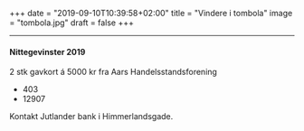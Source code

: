 +++
date = "2019-09-10T10:39:58+02:00"
title = "Vindere i tombola"
image = "tombola.jpg"
draft = false
+++

---

#### Nittegevinster 2019
2 stk gavkort á 5000 kr fra Aars Handelsstandsforening </br>
* 403 </br>
* 12907

Kontakt Jutlander bank i Himmerlandsgade.
